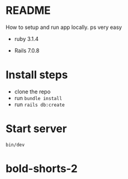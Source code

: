 # README

How to setup and run app locally. ps very easy

* ruby 3.1.4

* Rails 7.0.8

# Install steps

- clone the repo
- run `bundle install`
- run `rails db:create` 

# Start server

`bin/dev`
# bold-shorts-2

